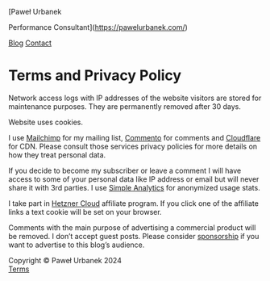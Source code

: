 [Paweł Urbanek

  

Performance Consultant](https://pawelurbanek.com/)

[Blog](https://pawelurbanek.com/blog) [Contact](https://pawelurbanek.com/contact)

Terms and Privacy Policy
========================

Network access logs with IP addresses of the website visitors are stored for maintenance purposes. They are permanently removed after 30 days.

Website uses cookies.

I use [Mailchimp](https://mailchimp.com/) for my mailing list, [Commento](https://commento.io/) for comments and [Cloudflare](https://www.cloudflare.com/) for CDN. Please consult those services privacy policies for more details on how they treat personal data.

If you decide to become my subscriber or leave a comment I will have access to some of your personal data like IP address or email but will never share it with 3rd parties. I use [Simple Analytics](https://simpleanalytics.io/) for anonymized usage stats.

I take part in [Hetzner Cloud](https://hetzner.cloud/?ref=WllsI22OCO8a) affiliate program. If you click one of the affiliate links a text cookie will be set on your browser.

Comments with the main purpose of advertising a commercial product will be removed. I don’t accept guest posts. Please consider [sponsorship](https://pawelurbanek.com/sponsorship) if you want to advertise to this blog’s audience.

Copyright © Paweł Urbanek 2024  
[Terms](https://pawelurbanek.com/terms)